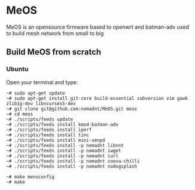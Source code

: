 MeOS
====

MeOS is an opensource firmware based to openwrt and batman-adv used to build mesh network from small to big

## Build MeOS from scratch

### Ubuntu

Open your terminal and type:

```
~# sudo apt-get update
~# sudo apt-get install git-core build-essential subversion vim gawk zlib1g-dev libncurses5-dev
~# git clone git@github.com:nomadnt/MeOS.git meos
~# cd meos
~# ./scripts/feeds update
~# ./scripts/feeds install kmod-batman-adv
~# ./scripts/feeds install iperf
~# ./scripts/feeds install tinc
~# ./scripts/feeds install mini-smnpd
~# ./scripts/feeds install -p nomadnt libnnt
~# ./scripts/feeds install -p nomadnt iwget
~# ./scripts/feeds install -p nomadnt curl
~# ./scripts/feeds install -p nomadnt coova-chilli
~# ./scripts/feeds install -p nomadnt nodogsplash
```

```
~# make menuconfig
~# make
```
